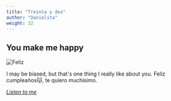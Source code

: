 ```yaml
---
title: "Treinta y dos"
author: "Danielita"
weight: 32
---
```

## You make me happy
![Feliz](/images/feliz.jpeg)

I may be biased, but that's one thing I really like about you. Feliz cumpleaños:kissing_cat:, te quiero muchísimo.

[_Listen to me_](https://www.youtube.com/watch?v=-CLuRxeS2pY)